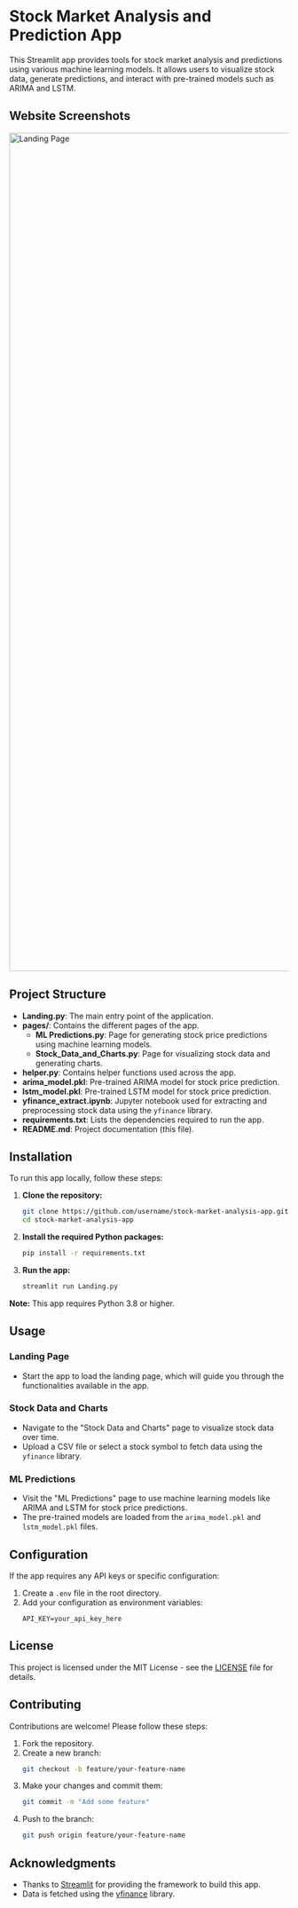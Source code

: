 # Stock Market Analysis and Prediction App

This Streamlit app provides tools for stock market analysis and predictions using various machine learning models. It allows users to visualize stock data, generate predictions, and interact with pre-trained models such as ARIMA and LSTM.


## Website Screenshots

<img width="1511" alt="Landing Page" src="https://github.com/user-attachments/assets/d82e218a-fc02-4465-a4e7-7dbc70693e6a" />

## Project Structure

- **Landing.py**: The main entry point of the application.
- **pages/**: Contains the different pages of the app.
  - **ML Predictions.py**: Page for generating stock price predictions using machine learning models.
  - **Stock_Data_and_Charts.py**: Page for visualizing stock data and generating charts.
- **helper.py**: Contains helper functions used across the app.
- **arima_model.pkl**: Pre-trained ARIMA model for stock price prediction.
- **lstm_model.pkl**: Pre-trained LSTM model for stock price prediction.
- **yfinance_extract.ipynb**: Jupyter notebook used for extracting and preprocessing stock data using the `yfinance` library.
- **requirements.txt**: Lists the dependencies required to run the app.
- **README.md**: Project documentation (this file).

## Installation

To run this app locally, follow these steps:

1. **Clone the repository:**
    ```bash
    git clone https://github.com/username/stock-market-analysis-app.git
    cd stock-market-analysis-app
    ```

2. **Install the required Python packages:**
    ```bash
    pip install -r requirements.txt
    ```

3. **Run the app:**
    ```bash
    streamlit run Landing.py
    ```

**Note:** This app requires Python 3.8 or higher.

## Usage

### Landing Page
- Start the app to load the landing page, which will guide you through the functionalities available in the app.

### Stock Data and Charts
- Navigate to the "Stock Data and Charts" page to visualize stock data over time.
- Upload a CSV file or select a stock symbol to fetch data using the `yfinance` library.

### ML Predictions
- Visit the "ML Predictions" page to use machine learning models like ARIMA and LSTM for stock price predictions.
- The pre-trained models are loaded from the `arima_model.pkl` and `lstm_model.pkl` files.

## Configuration

If the app requires any API keys or specific configuration:

1. Create a `.env` file in the root directory.
2. Add your configuration as environment variables:
    ```env
    API_KEY=your_api_key_here
    ```

## License

This project is licensed under the MIT License - see the [LICENSE](LICENSE) file for details.

## Contributing

Contributions are welcome! Please follow these steps:

1. Fork the repository.
2. Create a new branch:
    ```bash
    git checkout -b feature/your-feature-name
    ```
3. Make your changes and commit them:
    ```bash
    git commit -m "Add some feature"
    ```
4. Push to the branch:
    ```bash
    git push origin feature/your-feature-name
    ```

## Acknowledgments

- Thanks to [Streamlit](https://streamlit.io) for providing the framework to build this app.
- Data is fetched using the [yfinance](https://github.com/ranaroussi/yfinance) library.

